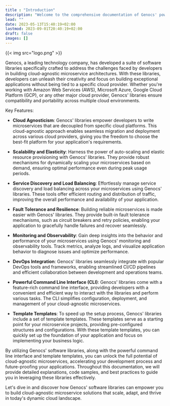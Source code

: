 ```yaml
---
title : "Introduction"
description: "Welcome to the comprehensive documentation of Genocs' powerful software libraries designed to revolutionize the development of cloud-agnostic microservice solutions. In this guide, we will explore the various capabilities and features offered by these libraries, empowering you to create robust and scalable applications that seamlessly adapt to any cloud environment."
lead: ""
date: 2023-05-13T15:40:19+02:00
lastmod: 2023-09-01T20:40:19+02:00
draft: false
images: []
---
```


{{< img src="logo.png" >}}

Genocs, a leading technology company, has developed a suite of software libraries specifically crafted to address the challenges faced by developers in building cloud-agnostic microservice architectures. With these libraries, developers can unleash their creativity and focus on building exceptional applications without being tied to a specific cloud provider. Whether you're working with Amazon Web Services (AWS), Microsoft Azure, Google Cloud Platform (GCP), or any other major cloud provider, Genocs' libraries ensure compatibility and portability across multiple cloud environments.

Key Features:

- **Cloud Agnosticism**: Genocs' libraries empower developers to write microservices that are decoupled from specific cloud platforms. This cloud-agnostic approach enables seamless migration and deployment across various cloud providers, giving you the freedom to choose the best-fit platform for your application's requirements.

- **Scalability and Elasticity**: Harness the power of auto-scaling and elastic resource provisioning with Genocs' libraries. They provide robust mechanisms for dynamically scaling your microservices based on demand, ensuring optimal performance even during peak usage periods.

- **Service Discovery and Load Balancing**: Effortlessly manage service discovery and load balancing across your microservices using Genocs' libraries. These tools offer efficient routing and distribution of traffic, improving the overall performance and availability of your application.

- **Fault Tolerance and Resilience**: Building reliable microservices is made easier with Genocs' libraries. They provide built-in fault tolerance mechanisms, such as circuit breakers and retry policies, enabling your application to gracefully handle failures and recover seamlessly.

- **Monitoring and Observability**: Gain deep insights into the behavior and performance of your microservices using Genocs' monitoring and observability tools. Track metrics, analyze logs, and visualize application behavior to diagnose issues and optimize performance.

- **DevOps Integration**: Genocs' libraries seamlessly integrate with popular DevOps tools and frameworks, enabling streamlined CI/CD pipelines and efficient collaboration between development and operations teams.

- **Powerful Command Line Interface (CLI)**: Genocs' libraries come with a feature-rich command line interface, providing developers with a convenient and efficient way to interact with the libraries and perform various tasks. The CLI simplifies configuration, deployment, and management of your cloud-agnostic microservices.

- **Template Templates**: To speed up the setup process, Genocs' libraries include a set of template templates. These templates serve as a starting point for your microservice projects, providing pre-configured structures and configurations. With these template templates, you can quickly set up the foundation of your application and focus on implementing your business logic.

By utilizing Genocs' software libraries, along with the powerful command line interface and template templates, you can unlock the full potential of cloud-agnostic microservices, accelerating your development process and future-proofing your applications. Throughout this documentation, we will provide detailed explanations, code samples, and best practices to guide you in leveraging these libraries effectively.

Let's dive in and discover how Genocs' software libraries can empower you to build cloud-agnostic microservice solutions that scale, adapt, and thrive in today's dynamic cloud landscape.
